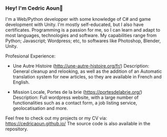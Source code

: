 ### Hey! I'm Cedric Aoun👋

<!--
**CedricAOUN/CedricAOUN** is a ✨ _special_ ✨ repository because its `README.md` (this file) appears on your GitHub profile.

Here are some ideas to get you started:


- 🌱 I’m currently learning ...
- 👯 I’m looking to collaborate on ...
- 🤔 I’m looking for help with ...
- 💬 Ask me about ...
- 📫 How to reach me: ...
- 😄 Pronouns: ...
- ⚡ Fun fact: ...
-->

I'm a Web/Python developper with some knowledge of C# and game development with Unity. I'm mostly self-educated, but I also have certificates. Programming is a passion for me, so I can learn and adapt to most languages, technologies and software. My capabilities range from Python; Javascript; Wordpress; etc, to softwares like Photoshop, Blender, Unity. 

Profesional Experience:

- Une Autre Histoire (http://une-autre-histoire.org/fr/)
Description: General cleanup and relooking, as well as the addition of an Automatic translation system for new articles, so they are available in French and English. 

- Mission Locale, Portes de la brie (https://portesdelabrie.org/)
Description: Full wordpress website, with a large number of functionalities such as a contact form, a job listing service, geolocatisation and more.


Feel free to check out my projects or my CV via: https://cedricaoun.github.io/
The source code is also available in the repository. 


